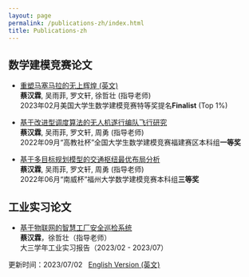 ```yaml
---
layout: page
permalink: /publications-zh/index.html
title: Publications-zh
---
```


## 数学建模竞赛论文

- [重塑马塞马拉的无上辉煌 (英文)](https://caihanlin.com/mypaper/modeling/202302COMAP.pdf)<br>**蔡汉霖**, 吴雨菲, 罗文轩, 徐哲壮 (指导老师)<br>2023年02月美国大学生数学建模竞赛特等奖提名**Finalist** (Top 1%)<br>

  

- [基于改进型调度算法的无人机遂行编队飞行研究](https://caihanlin.com/mypaper/modeling/202209CUMCM.pdf)<br>**蔡汉霖**, 吴雨菲, 罗文轩, 周勇 (指导老师)<br>2022年09月“高教社杯”全国大学生数学建模竞赛福建赛区本科组**一等奖**<br>

  

- [基于多目标规划模型的交通枢纽最优布局分析](https://caihanlin.com/mypaper/modeling/202206.pdf)<br>**蔡汉霖**, 吴雨菲, 罗文轩, 周勇 (指导老师)<br>2022年06月“南威杯”福州大学数学建模竞赛本科组**三等奖**<br>

## 工业实习论文

- [基于物联网的智慧工厂安全巡检系统](https://caihanlin.com/mypaper/thesis/IP-thesis.pdf)<br>**蔡汉霖**，徐哲壮（指导老师）<br>大三学年工业实习报告（2023/02 - 2023/07）<br>



更新时间：2023/07/02 &nbsp;  [English Version (英文)](https://caihanlin.com/publications/)

